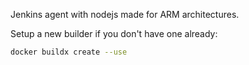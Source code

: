 Jenkins agent with nodejs made for ARM architectures.

Setup a new builder if you don't have one already: 
~~~bash
docker buildx create --use
~~~
